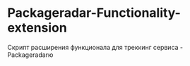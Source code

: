 # Packageradar-Functionality-extension
Скрипт расширения функционала для треккинг сервиса - Packageradarю

